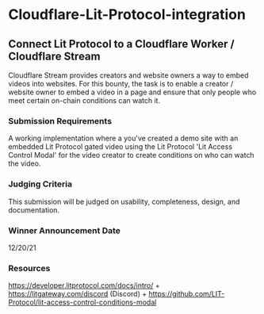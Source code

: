 # Cloudflare-Lit-Protocol-integration

## Connect Lit Protocol to a Cloudflare Worker / Cloudflare Stream

Cloudflare Stream provides creators and website owners a way to embed videos into websites. For this bounty, the task is to enable a creator / website owner to embed a video in a page and ensure that only people who meet certain on-chain conditions can watch it.


### Submission Requirements
A working implementation where a you've created a demo site with an embedded Lit Protocol gated video using the Lit Protocol 'Lit Access Control Modal' for the video creator to create conditions on who can watch the video.
### Judging Criteria
This submission will be judged on usability, completeness, design, and documentation.
### Winner Announcement Date
12/20/21
### Resources
https://developer.litprotocol.com/docs/intro/ + https://litgateway.com/discord (Discord) + https://github.com/LIT-Protocol/lit-access-control-conditions-modal
